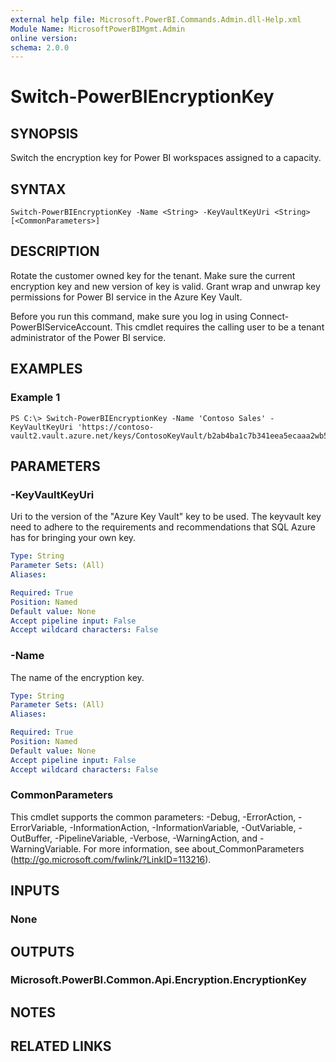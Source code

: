 ```yaml
---
external help file: Microsoft.PowerBI.Commands.Admin.dll-Help.xml
Module Name: MicrosoftPowerBIMgmt.Admin
online version:
schema: 2.0.0
---
```


# Switch-PowerBIEncryptionKey

## SYNOPSIS
Switch the encryption key for Power BI workspaces assigned to a capacity.

## SYNTAX

```
Switch-PowerBIEncryptionKey -Name <String> -KeyVaultKeyUri <String> [<CommonParameters>]
```

## DESCRIPTION
Rotate the customer owned key for the tenant.
Make sure the current encryption key and new version of key is valid.
Grant wrap and unwrap key permissions for Power BI service in the Azure Key Vault.

Before you run this command, make sure you log in using Connect-PowerBIServiceAccount.
This cmdlet requires the calling user to be a tenant administrator of the Power BI service.

## EXAMPLES

### Example 1
```
PS C:\> Switch-PowerBIEncryptionKey -Name 'Contoso Sales' -KeyVaultKeyUri 'https://contoso-vault2.vault.azure.net/keys/ContosoKeyVault/b2ab4ba1c7b341eea5ecaaa2wb54c4d2'
```

## PARAMETERS

### -KeyVaultKeyUri
Uri to the version of the "Azure Key Vault" key to be used.
The keyvault key need to adhere to the requirements and recommendations that SQL Azure has for bringing your own key.

```yaml
Type: String
Parameter Sets: (All)
Aliases:

Required: True
Position: Named
Default value: None
Accept pipeline input: False
Accept wildcard characters: False
```

### -Name
The name of the encryption key.

```yaml
Type: String
Parameter Sets: (All)
Aliases:

Required: True
Position: Named
Default value: None
Accept pipeline input: False
Accept wildcard characters: False
```

### CommonParameters
This cmdlet supports the common parameters: -Debug, -ErrorAction, -ErrorVariable, -InformationAction, -InformationVariable, -OutVariable, -OutBuffer, -PipelineVariable, -Verbose, -WarningAction, and -WarningVariable. For more information, see about_CommonParameters (http://go.microsoft.com/fwlink/?LinkID=113216).

## INPUTS

### None

## OUTPUTS

### Microsoft.PowerBI.Common.Api.Encryption.EncryptionKey

## NOTES

## RELATED LINKS
